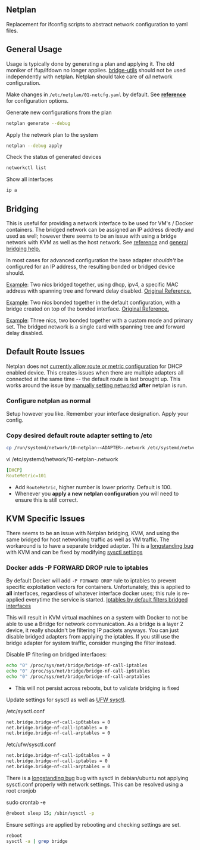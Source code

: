 Netplan
-------
Replacement for ifconfig scripts to abstract network configuration to yaml
files.

General Usage
-------------
Usage is typically done by generating a plan and applying it. The old moniker of
ifup/ifdown no longer applies. [bridge-utils][3] should not be used
independently with netplan. Netplan should take care of *all* network
configuration.

Make changes in `/etc/netplan/01-netcfg.yaml` by default. See __[reference][1]__
for configuration options.

Generate new configurations from the plan
```bash
netplan generate --debug
```

Apply the network plan to the system
```bash
netplan --debug apply
```

Check the status of generated devices
```bash
networkctl list
```

Show all interfaces
```bash
ip a
```

Bridging
--------
This is useful for providing a network interface to be used for VM's / Docker
containers. The bridged network can be assigned an IP address directly and used
as well; however there seems to be an issue with using a bridge network with KVM
 as well as the host network. See [reference][1] and [general bridging help.][6]

In most cases for advanced configuration the base adapter *shouldn't* be
configured for an IP address, the resulting bonded or bridged device should.

[Example](01-netcfg-bridged-networks.yaml): Two nics bridged together, using
  dhcp, ipv4, a specific MAC address with spanning tree and forward delay
  disabled. [Original Reference.][5]

[Example](01-netcfg-bonded-bridged-networks.yaml): Two nics bonded together in
  the default configuration, with a bridge created on top of the bonded
  interface. [Original Reference.][4]

[Example](01-netcfg-bonded-with-bridge.yaml): Three nics, two bonded together
  with a custom mode and primary set. The bridged network is a single card with
  spanning tree and forward delay disabled.

Default Route Issues
--------------------
Netplan does not [currently allow route or metric configuration][10] for DHCP
enabled device. This creates issues when there are multiple adapters all
connected at the same time -- the default route is last brought up. This works
around the issue by [manually setting networkd][11] **after** netplan is run.

### Configure netplan as normal
Setup however you like. Remember your interface designation. Apply your config.

### Copy desired default route adapter setting to /etc

```bash
cp /run/systemd/network/10-netplan-<ADAPTER>.network /etc/systemd/network
```

vi /etc/systemd/network/10-netplan-<ADAPTER>.network
```yaml
[DHCP]
RouteMetric=101
```
 * Add `RouteMetric`, higher number is lower priority. Default is 100.
 * Whenever you **apply a new netplan configuration** you will need to ensure
   this is still correct.

KVM Specific Issues
-------------------
There seems to be an issue with Netplan bridging, KVM, and using the same
bridged for host networking traffic as well as VM traffic. The workaround is to
have a separate bridged adapter. Thi is a [longstanding bug][8] with KVM and can
be fixed by modifying [sysctl settings][9]

### Docker adds -P FORWARD DROP rule to iptables
By default Docker will add `-P FORWARD DROP` rule to iptables to prevent
specific exploitation vectors for containers. Unfortunately, this is applied to
**all** interfaces, regardless of whatever interface docker uses; this rule is
re-applied everytime the service is started. [Iptables by default filters
bridged interfaces][7]

This will result in KVM virtual machines on a system with Docker to not be able
to use a Bridge for network communication. As a bridge is a layer 2 device, it
really shouldn't be filtering IP packets anyways. You can just disable bridged
 adapters from applying the iptables. If you still use the bridge adapter for
 system traffic, consider munging the filter instead.

Disable IP filtering on bridged interfaces:
```bash
echo "0" /proc/sys/net/bridge/bridge-nf-call-iptables
echo "0" /proc/sys/net/bridge/bridge-nf-call-ip6tables
echo "0" /proc/sys/net/bridge/bridge-nf-call-arptables
```
 * This will not persist across reboots, but to validate bridging is fixed

Update settings for sysctl as well as [UFW sysctl][9].

/etc/sysctl.conf
```bash
net.bridge.bridge-nf-call-ip6tables = 0
net.bridge.bridge-nf-call-iptables = 0
net.bridge.bridge-nf-call-arptables = 0
```

/etc/ufw/sysctl.conf
```bash
net.bridge.bridge-nf-call-ip6tables = 0
net.bridge.bridge-nf-call-iptables = 0
net.bridge.bridge-nf-call-arptables = 0
```

There is a [longstanding bug][8] bug with sysctl in debian/ubuntu not applying
sysctl.conf properly with network settings. This can be resolved using a root
cronjob

sudo crontab -e
```bash
@reboot sleep 15; /sbin/sysctl -p
```

Ensure settings are applied by rebooting and checking settings are set.
```bash
reboot
sysctl -a | grep bridge
```


[1]: https://netplan.io/reference
[2]: https://webby.land/2018/04/27/bridging-under-ubuntu-18-04/
[3]: https://ubuntuforums.org/showthread.php?t=2391884
[4]: https://serverfault.com/questions/910955/problems-with-setting-up-bonding-on-netplan-ubuntu-server-18-04
[5]: https://www.tomechangosubanana.com/2018/kvm-bridged-to-the-lan-with-dhcp/
[6]: https://askubuntu.com/questions/971126/17-10-netplan-config-with-bridge
[7]: https://serverfault.com/questions/162366/iptables-bridge-and-forward-chain
[8]: https://bugs.launchpad.net/ubuntu/+source/procps/+bug/50093
[9]: https://serverfault.com/questions/431590/how-to-make-sysctl-network-bridge-settings-persist-after-a-reboot
[10]: https://bugs.launchpad.net/netplan/+bug/1781652
[11]: https://askubuntu.com/questions/1042582/how-to-set-default-route-with-netplan-ubuntu-18-04-server-2-nic